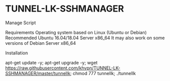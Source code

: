# TUNNEL-LK-SSHMANAGER
 
Manage Script

Requirements
Operating system based on Linux (Ubuntu or Debian)
Recommended Ubuntu 16.04/18.04 Server x86_64
It may also work on some versions of Debian Server x86_64

Installation


apt-get update -y; apt-get upgrade -y; wget https://raw.githubusercontent.com/khvpn/TUNNEL-LK-SSHMANAGER/master/tunnellk; chmod 777 tunnellk; ./tunnellk
